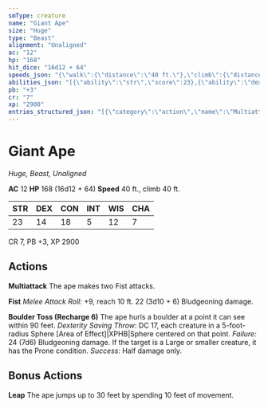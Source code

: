 ```yaml
---
smType: creature
name: "Giant Ape"
size: "Huge"
type: "Beast"
alignment: "Unaligned"
ac: "12"
hp: "168"
hit_dice: "16d12 + 64"
speeds_json: "{\"walk\":{\"distance\":\"40 ft.\"},\"climb\":{\"distance\":\"40 ft.\"}}"
abilities_json: "[{\"ability\":\"str\",\"score\":23},{\"ability\":\"dex\",\"score\":14},{\"ability\":\"con\",\"score\":18},{\"ability\":\"int\",\"score\":5},{\"ability\":\"wis\",\"score\":12},{\"ability\":\"cha\",\"score\":7}]"
pb: "+3"
cr: "7"
xp: "2900"
entries_structured_json: "[{\"category\":\"action\",\"name\":\"Multiattack\",\"text\":\"The ape makes two Fist attacks.\"},{\"category\":\"action\",\"name\":\"Fist\",\"text\":\"*Melee Attack Roll:* +9, reach 10 ft. 22 (3d10 + 6) Bludgeoning damage.\"},{\"category\":\"action\",\"name\":\"Boulder Toss\",\"recharge\":\"Recharge 6\",\"text\":\"The ape hurls a boulder at a point it can see within 90 feet. *Dexterity Saving Throw*: DC 17, each creature in a 5-foot-radius Sphere [Area of Effect]|XPHB|Sphere centered on that point. *Failure:*  24 (7d6) Bludgeoning damage. If the target is a Large or smaller creature, it has the Prone condition. *Success:*  Half damage only.\"},{\"category\":\"bonus\",\"name\":\"Leap\",\"text\":\"The ape jumps up to 30 feet by spending 10 feet of movement.\"}]"
---
```


# Giant Ape
*Huge, Beast, Unaligned*

**AC** 12
**HP** 168 (16d12 + 64)
**Speed** 40 ft., climb 40 ft.

| STR | DEX | CON | INT | WIS | CHA |
| --- | --- | --- | --- | --- | --- |
| 23 | 14 | 18 | 5 | 12 | 7 |

CR 7, PB +3, XP 2900

## Actions

**Multiattack**
The ape makes two Fist attacks.

**Fist**
*Melee Attack Roll:* +9, reach 10 ft. 22 (3d10 + 6) Bludgeoning damage.

**Boulder Toss (Recharge 6)**
The ape hurls a boulder at a point it can see within 90 feet. *Dexterity Saving Throw*: DC 17, each creature in a 5-foot-radius Sphere [Area of Effect]|XPHB|Sphere centered on that point. *Failure:*  24 (7d6) Bludgeoning damage. If the target is a Large or smaller creature, it has the Prone condition. *Success:*  Half damage only.

## Bonus Actions

**Leap**
The ape jumps up to 30 feet by spending 10 feet of movement.
